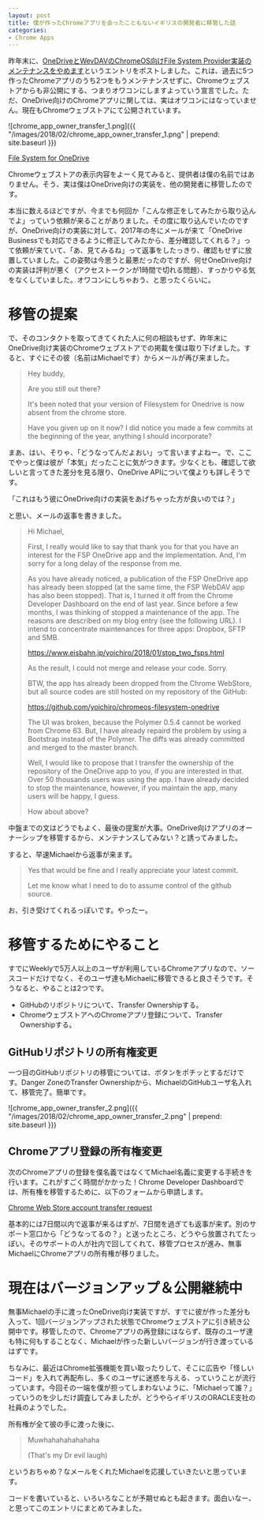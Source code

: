 ```yaml
---
layout: post
title: 僕が作ったChromeアプリを会ったこともないイギリスの開発者に移管した話
categories:
- Chrome Apps
---
```


昨年末に、[OneDriveとWevDAVのChromeOS向けFile System Provider実装のメンテナンスをやめます](https://www.eisbahn.jp/yoichiro/2018/01/stop_two_fsps.html)というエントリをポストしました。これは、過去に5つ作ったChromeアプリのうち2つをもうメンテナンスせずに、Chromeウェブストアからも非公開にする、つまりオワコンにしますよっていう宣言でした。ただ、OneDrive向けのChromeアプリに関しては、実はオワコンにはなっていません。現在もChromeウェブストアにて公開されています。

![chrome_app_owner_transfer_1.png]({{ "/images/2018/02/chrome_app_owner_transfer_1.png" | prepend: site.baseurl }})

[File System for OneDrive](https://chrome.google.com/webstore/detail/file-system-for-onedrive/jbfdfcehgafdbfpniaimfbfomafoadgo)

Chromeウェブストアの表示内容をよーく見てみると、提供者は僕の名前ではありません。そう、実は僕はOneDrive向けの実装を、他の開発者に移管したのです。

本当に数えるほどですが、今までも何回か「こんな修正をしてみたから取り込んでよ」っていう依頼が来ることがありました。その度に取り込んでいたのですが、OneDrive向けの実装に対して、2017年の冬にメールが来て「OneDrive Businessでも対応できるように修正してみたから、差分確認してくれる？」って依頼が来ていて、「あ、見てみるね」って返事をしたっきり、確認もせずに放置していました。この姿勢は今思うと最悪だったのですが、何せOneDrive向けの実装は評判が悪く（アクセストークンが1時間で切れる問題）、すっかりやる気をなくしていました。オワコンにしちゃおう、と思ったくらいに。

# 移管の提案

で、そのコンタクトを取ってきてくれた人に何の相談もせず、昨年末にOneDrive向け実装のChromeウェブストアでの掲載を僕は取り下げました。すると、すぐにその彼（名前はMichaelです）からメールが再び来ました。

> Hey buddy,
>
> Are you still out there?
>
> It's been noted that your version of Filesystem for Onedrive is now absent from the chrome store.
>
> Have you given up on it now? I did notice you made a few commits at the beginning of the year, anything I should incorporate?

まあ、はい、そりゃ、「どうなってんだよおい」って言いますよねー。で、ここでやっと僕は彼が「本気」だったことに気がつきます。少なくとも、確認して欲しいと言ってきた差分を見る限り、OneDrive APIについて僕よりも詳しそうです。

「これはもう彼にOneDrive向けの実装をあげちゃった方が良いのでは？」

と思い、メールの返事を書きました。

> Hi Michael,
>
> First, I really would like to say that thank you for that you have an interest for the FSP OneDrive app and the implementation. And, I'm sorry for a long delay of the response from me.
>
> As you have already noticed, a publication of the FSP OneDrive app has already been stopped (at the same time, the FSP WebDAV app has also been stopped). That is, I turned it off from the Chrome Developer Dashboard on the end of last year. Since before a few months, I was thinking of stopped a maintenance of the app. The reasons are described on my blog entry (see the following URL). I intend to concentrate maintenances for three apps: Dropbox, SFTP and SMB.
>
> https://www.eisbahn.jp/yoichiro/2018/01/stop_two_fsps.html
>
> As the result, I could not merge and release your code. Sorry.
>
> BTW, the app has already been dropped from the Chrome WebStore, but all source codes are still hosted on my repository of the GitHub:
>
> https://github.com/yoichiro/chromeos-filesystem-onedrive
>
> The UI was broken, because the Polymer 0.5.4 cannot be worked from Chrome 63. But, I have already repaird the problem by using a Bootstrap instead of the Polymer. The diffs was already committed and merged to the master branch.
>
> Well, I would like to propose that I transfer the ownership of the repository of the OneDrive app to you, if you are interested in that. Over 50 thousands users was using the app. I have already decided to stop the maintenance, however, if you maintain the app, many users will be happy, I guess.
>
> How about above?

中盤までの文はどうでもよく、最後の提案が大事。OneDrive向けアプリのオーナーシップを移管するから、メンテナンスしてみない？と誘ってみました。

すると、早速Michaelから返事が来ます。

> Yes that would be fine and I really appreciate your latest commit.
>
> Let me know what I need to do to assume control of the github source.

お、引き受けてくれるっぽいです。やったー。

# 移管するためにやること

すでにWeeklyで5万人以上のユーザが利用しているChromeアプリなので、ソースコードだけでなく、そのユーザ達もMichaelに移管できると良さそうです。そうなると、やることは2つです。

* GitHubのリポジトリについて、Transfer Ownershipする。
* ChromeウェブストアへのChromeアプリ登録について、Transfer Ownershipする。

## GitHubリポジトリの所有権変更

一つ目のGitHubリポジトリの移管については、ボタンをポチッとするだけです。Danger ZoneのTransfer Ownershipから、MichaelのGitHubユーザ名入れて、移管完了。簡単です。

![chrome_app_owner_transfer_2.png]({{ "/images/2018/02/chrome_app_owner_transfer_2.png" | prepend: site.baseurl }})

## Chromeアプリ登録の所有権変更

次のChromeアプリの登録を僕名義ではなくてMichael名義に変更する手続きを行います。これがすごく時間がかかった！Chrome Developer Dashboardでは、所有権を移管するために、以下のフォームから申請します。

[Chrome Web Store account transfer request](https://support.google.com/chrome_webstore/contact/dev_account_transfer)

基本的には7日間以内で返事が来るはずが、7日間を過ぎても返事が来ず。別のサポート窓口から「どうなってるの？」と送ったところ、どうやら放置されてたっぽい。そのサポートの人が社内で回してくれて、移管プロセスが進み、無事MichaelにChromeアプリの所有権が移りました。

# 現在はバージョンアップ＆公開継続中

無事Michaelの手に渡ったOneDrive向け実装ですが、すでに彼が作った差分も入って、1回バージョンアップされた状態でChromeウェブストアに引き続き公開中です。移管したので、Chromeアプリの再登録にはならず、既存のユーザ達も特に何もすることなく、Michaelが作った新しいバージョンが行き渡っているはずです。

ちなみに、最近はChrome拡張機能を買い取ったりして、そこに広告や「怪しいコード」を入れて再配布し、多くのユーザに迷惑を与える、っていうことが流行っています。今回その一端を僕が担ってしまわないように、「Michaelって誰？」っていうのを少しだけ調査してみましたが、どうやらイギリスのORACLE支社の社員のようでした。

所有権が全て彼の手に渡った後に、

> Muwhahahahahahaha
>
> (That's my Dr evil laugh)

というおちゃめ？なメールをくれたMichaelを応援していきたいと思っています。

コードを書いていると、いろいろなことが予期せぬとも起きます。面白いなー、と思ってこのエントリにまとめてみました。
